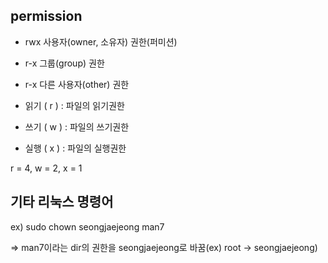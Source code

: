 ## permission

- rwx  사용자(owner, 소유자) 권한(퍼미션)
- r-x  그룹(group) 권한
- r-x  다른 사용자(other) 권한

- 읽기 ( r ) : 파일의 읽기권한
- 쓰기 ( w ) : 파일의 쓰기권한
- 실행 ( x ) : 파일의 실행권한

r = 4, w = 2, x = 1


## 기타 리눅스 명령어

ex) sudo chown seongjaejeong man7

=> man7이라는 dir의 권한을 seongjaejeong로 바꿈(ex) root -> seongjaejeong)
